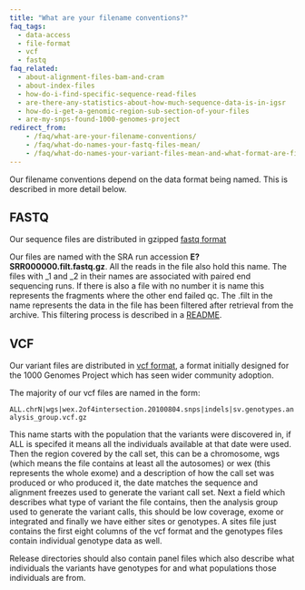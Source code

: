 ```yaml
---
title: "What are your filename conventions?"
faq_tags:
  - data-access
  - file-format
  - vcf
  - fastq
faq_related:
  - about-alignment-files-bam-and-cram
  - about-index-files
  - how-do-i-find-specific-sequence-read-files
  - are-there-any-statistics-about-how-much-sequence-data-is-in-igsr
  - how-do-i-get-a-genomic-region-sub-section-of-your-files
  - are-my-snps-found-1000-genomes-project
redirect_from:
    - /faq/what-are-your-filename-conventions/
    - /faq/what-do-names-your-fastq-files-mean/
    - /faq/what-do-names-your-variant-files-mean-and-what-format-are-files/
---
```

                    
Our filename conventions depend on the data format being named. This is described in more detail below.

## FASTQ

Our sequence files are distributed in gzipped [fastq format](http://en.wikipedia.org/wiki/Fastq)

Our files are named with the SRA run accession **E?SRR000000.filt.fastq.gz**. All the reads in the file also hold this name. The files with \_1 and \_2 in their names are associated with paired end sequencing runs. If there is also a file with no number it is name this represents the fragments where the other end failed qc. The .filt in the name represents the data in the file has been filtered after retrieval from the archive. This filtering process is described in a [README](ftp://ftp.1000genomes.ebi.ac.uk/vol1/ftp/historical_data/former_toplevel/README.sequence_data).

## VCF

Our variant files are distributed in [vcf format](http://vcftools.sourceforge.net/), a format initially designed for the 1000 Genomes Project which has seen wider community adoption.

The majority of our vcf files are named in the form:

```ALL.chrN|wgs|wex.2of4intersection.20100804.snps|indels|sv.genotypes.analysis_group.vcf.gz```

This name starts with the population that the variants were discovered in, if ALL is specifed it means all the individuals available at that date were used. Then the region covered by the call set, this can be a chromosome, wgs (which means the file contains at least all the autosomes) or wex (this represents the whole exome) and a description of how the call set was produced or who produced it, the date matches the sequence and alignment freezes used to generate the variant call set. Next a field which describes what type of variant the file contains, then the analysis group used to generate the variant calls, this should be low coverage, exome or integrated and finally we have either sites or genotypes. A sites file just contains the first eight columns of the vcf format and the genotypes files contain individual genotype data as well.

Release directories should also contain panel files which also describe what individuals the variants have genotypes for and what populations those individuals are from.
